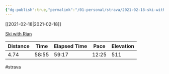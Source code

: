 ```yaml
---
{"dg-publish":true,"permalink":"/01-personal/strava/2021-02-18-ski-with-rian/"}
---
```



[[2021-02-18\|2021-02-18]]

[Ski with Rian](https://www.strava.com/activities/4814536978)

| Distance | Time  | Elapsed Time | Pace  | Elevation |
| -------- | ----- | ------------ | ----- | --------- |
| 4.74     | 58:55 | 59:17        | 12:25 | 511       |




#strava
